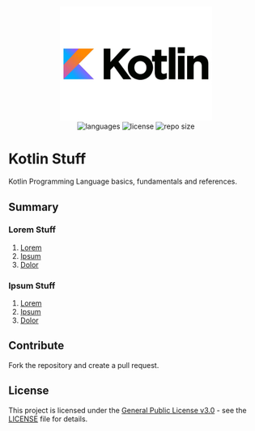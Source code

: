 <div align="center">
  <img src="kotlin.jpg" width="300px" />
</div>

<div align="center">
  <img src="https://img.shields.io/github/languages/count/leandro-santi/kotlin-stuff?color=%231E90FF&style=flat-square" alt="languages" />
  <img src="https://img.shields.io/github/license/leandro-santi/kotlin-stuff?color=%231E90FF&style=flat-square" alt="license" />
  <img src="https://img.shields.io/github/repo-size/leandro-santi/kotlin-stuff?color=%231E90FF&style=flat-square" alt="repo size" />
</div>

# Kotlin Stuff

Kotlin Programming Language basics, fundamentals and references.

## Summary

### Lorem Stuff

1. [Lorem](/languages.md)
2. [Ipsum](/languages.md)
3. [Dolor](/languages.md)

### Ipsum Stuff

1. [Lorem](/languages.md)
2. [Ipsum](/languages.md)
3. [Dolor](/languages.md)

## Contribute

Fork the repository and create a pull request.

## License

This project is licensed under the [General Public License v3.0](https://www.gnu.org/licenses/gpl-3.0.pt-br.html) - see the [LICENSE](LICENSE) file for details.
